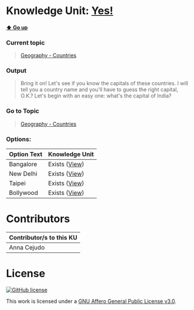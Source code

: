 # Knowledge Unit: [Yes!](../../knowledge_units/geography-countries/yes.md)

#### [:arrow_up: Go up](../../topics/geography-countries.md)
### Current topic
> [Geography - Countries](../../topics/geography-countries.md)
### Output
> Bring it on! Let&#039;s see if you know the capitals of these countries. I will tell you a country name and you&#039;ll have to guess the right capital, O.K.? Let&#039;s begin with an easy one: what&#039;s the capital of India?
### Go to Topic
> [Geography - Countries](../../topics/geography-countries.md)

### Options: 

| Option Text | Knowledge Unit |
| - | - |  
| Bangalore  |  Exists ([View](../../knowledge_units/geography-countries/bangalore.md))  |  
| New Delhi  |  Exists ([View](../../knowledge_units/geography-countries/new-delhi.md))  |  
| Taipei  |  Exists ([View](../../knowledge_units/geography-countries/taipei.md))  |  
| Bollywood  |  Exists ([View](../../knowledge_units/geography-countries/bollywood.md))  | 

# Contributors

| Contributor/s to this KU |
| - | 
| Anna Cejudo |

# License
[![GitHub license](https://img.shields.io/github/license/inbrainz/cerebro)](https://github.com/inbrainz/cerebro/blob/master/LICENSE)

This work is licensed under a [GNU Affero General Public License v3.0](https://www.gnu.org/licenses/agpl-3.0.txt).